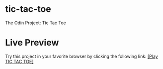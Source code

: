 # tic-tac-toe
The Odin Project: Tic Tac Toe

# Live Preview
Try this project in your favorite browser by clicking the following link:
[[Play TIC TAC TOE]](https://erickbgomez.github.io/tic-tac-toe/)
